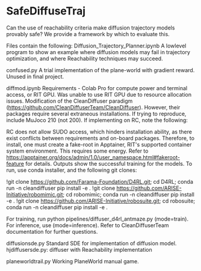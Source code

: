 # SafeDiffuseTraj
Can the use of reachability criteria make diffusion trajectory models provably safe? We provide a framework by which to evaluate this. 

Files contain the following:
Diffusion_Trajectory_Planner.ipynb
A lowlevel program to show an example where diffusion models may fail in trajectory optimization, and where Reachability techniques may succeed. 

confused.py
A trial implementation of the plane-world with gradient reward. Unused in final project. 

diffmod.ipynb
Requirements - Colab Pro for compute power and terminal access, or RIT GPU. Was unable to use RIT GPU due to resource allocation issues. Modification of the CleanDiffuser paradigm (https://github.com/CleanDiffuserTeam/CleanDiffuser). However, their packages require several extraneous installations. If trying to reproduce, include MuJoco 210 (not 200). If implementing on RC, note the following:

RC does not allow SUDO access, which hinders installation ability, as there exist conflicts between requirements and on-board packages.
Therefore, to install, one must create a fake-root in Apptainer, RIT's supported container system environment. This requires some energy. Refer to https://apptainer.org/docs/admin/1.0/user_namespace.html#fakeroot-feature for details.
Outputs show the successful training for the models. To run, use conda installer, and the following git clones:

!git clone https://github.com/Farama-Foundation/D4RL.git; cd D4RL; conda run -n cleandiffuser pip install -e .
!git clone https://github.com/ARISE-Initiative/robomimic.git; cd robomimic; conda run -n cleandiffuser pip install -e .
!git clone https://github.com/ARISE-Initiative/robosuite.git; cd robosuite; conda run -n cleandiffuser pip install -e .

For training, run python pipelines/diffuser_d4rl_antmaze.py (mode=train). For inference, use (mode=inference).
Refer to CleanDiffuserTeam documentation for further questions. 

diffusionsde.py
Standard SDE for implementation of diffusion model.
hjdiffusersde.py: 
diffuser with Reachability implementation

planeworldtrail.py
Working PlaneWorld manual game.
